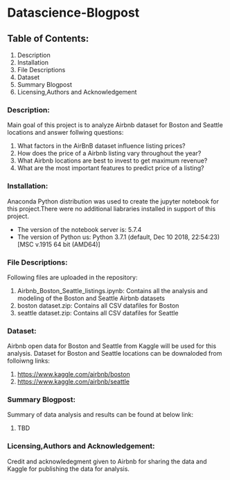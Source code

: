 # Datascience-Blogpost
## Table of Contents:
1. Description
2. Installation
3. File Descriptions
4. Dataset
5. Summary Blogpost
6. Licensing,Authors and Acknowledgement

### Description:
Main goal of this project is to analyze Airbnb dataset for Boston and Seattle locations and answer follwing questions:

1. What factors in the AirBnB dataset influence listing prices?
2. How does the price of a Airbnb listing vary throughout the year?
3. What Airbnb locations are best to invest to get maximum revenue?
4. What are the most important features to predict price of a listing?
### Installation:
Anaconda Python distribution was used to create the jupyter notebook for this project.There were no additional liabraries installed in support of this project.
- The version of the notebook server is: 5.7.4
- The version of Python us: Python 3.7.1 (default, Dec 10 2018, 22:54:23) [MSC v.1915 64 bit (AMD64)]

### File Descriptions:
Following files are uploaded in the repository:
1. Airbnb_Boston_Seattle_listings.ipynb: Contains all the analysis and modeling of the Boston and Seattle Airbnb datasets
2. boston dataset.zip: Contains all CSV datafiles for Boston
3. seattle dataset.zip: Contains all CSV datafiles for Seattle
### Dataset:
Airbnb open data for Boston and Seattle from Kaggle will be used for this analysis.
Dataset for Boston and Seattle locations can be downaloded from folloiwng links:
1. https://www.kaggle.com/airbnb/boston
2. https://www.kaggle.com/airbnb/seattle
### Summary Blogpost:
Summary of data analysis and results can be found at below link:
1. TBD
### Licensing,Authors and Acknowledgement:
Credit and acknowledegment given to Airbnb for sharing the data and Kaggle for publishing the data for analysis.
